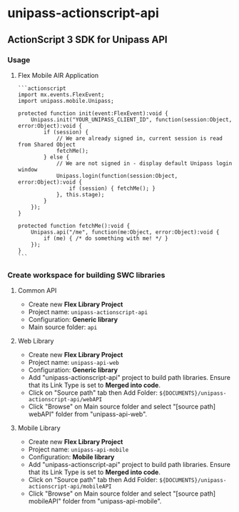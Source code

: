 unipass-actionscript-api
========================

ActionScript 3 SDK for Unipass API
----------------------------------

### Usage

1. Flex Mobile AIR Application

       ```actionscript
       import mx.events.FlexEvent;
       import unipass.mobile.Unipass;
       
       protected function init(event:FlexEvent):void {
           Unipass.init("YOUR_UNIPASS_CLIENT_ID", function(session:Object, error:Object):void {
               if (session) {
                   // We are already signed in, current session is read from Shared Object
                   fetchMe();
               } else {
                   // We are not signed in - display default Unipass login window
                   Unipass.login(function(session:Object, error:Object):void {
                       if (session) { fetchMe(); }
                   }, this.stage);
               }
           });
       }
    
       protected function fetchMe():void {
           Unipass.api("/me", function(me:Object, error:Object):void {
               if (me) { /* do something with me! */ }
           });
       }
       ```

### Create workspace for building SWC libraries

1. Common API

   * Create new **Flex Library Project**
   * Project name: `unipass-actionscript-api`
   * Configuration: **Generic library**
   * Main source folder: `api`

2. Web Library 

   * Create new **Flex Library Project**
   * Project name: `unipass-api-web`
   * Configuration: **Generic library**
   * Add "unipass-actionscript-api" project to build path libraries.
     Ensure that its Link Type is set to **Merged into code**.
   * Click on "Source path" tab then Add Folder: `${DOCUMENTS}/unipass-actionscript-api/webAPI`
   * Click "Browse" on Main source folder and select "[source path] webAPI" folder from "unipass-api-web".

3. Mobile Library 

   * Create new **Flex Library Project**
   * Project name: `unipass-api-mobile`
   * Configuration: **Mobile library**
   * Add "unipass-actionscript-api" project to build path libraries.
     Ensure that its Link Type is set to **Merged into code**.
   * Click on "Source path" tab then Add Folder: `${DOCUMENTS}/unipass-actionscript-api/mobileAPI`
   * Click "Browse" on Main source folder and select "[source path] mobileAPI" folder from "unipass-api-mobile".
